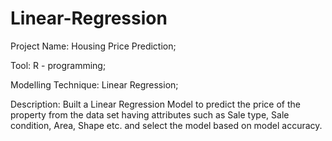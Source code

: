 # Linear-Regression
Project Name: Housing Price Prediction;

Tool: R - programming;

Modelling Technique: Linear Regression;

Description: Built a Linear Regression Model to predict the price of the property from the data set having attributes such as Sale type, Sale condition, Area, Shape etc. and select the model based on model accuracy.
